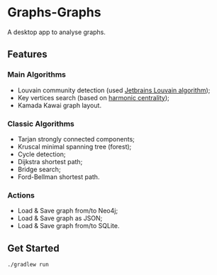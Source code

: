 # Graphs-Graphs 
A desktop app to analyse graphs.

## Features
### Main Algorithms
- Louvain community detection (used [Jetbrains Louvain algorithm](https://github.com/JetBrains-Research/louvain));
- Key vertices search (based on [harmonic centrality](https://infoscience.epfl.ch/entities/publication/7864800f-6d09-4bb4-bb09-f12a335fca92));
- Kamada Kawai graph layout.

### Classic Algorithms
- Tarjan strongly connected components;
- Kruscal minimal spanning tree (forest);
- Cycle detection;
- Dijkstra shortest path;
- Bridge search;
- Ford-Bellman shortest path.

### Actions
- Load & Save graph from/to Neo4j;
- Load & Save graph as JSON;
- Load & Save graph from/to SQLite.

## Get Started

```declarative
./gradlew run
```